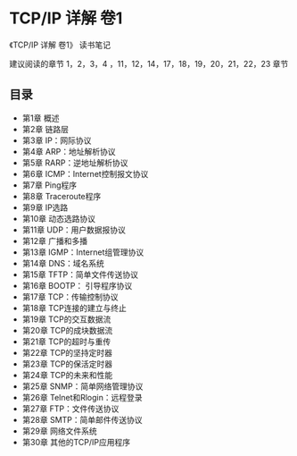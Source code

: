 # TCP/IP 详解 卷1

《TCP/IP 详解 卷1》 读书笔记

建议阅读的章节 1，2，3，4 ，11，12，14，17，18，19，20，21，22，23 章节

## 目录

- 第1章 概述
- 第2章 链路层
- 第3章 IP：网际协议
- 第4章 ARP：地址解析协议
- 第5章 RARP：逆地址解析协议
- 第6章 ICMP：Internet控制报文协议
- 第7章 Ping程序
- 第8章 Traceroute程序
- 第9章 IP选路
- 第10章 动态选路协议
- 第11章 UDP：用户数据报协议
- 第12章 广播和多播
- 第13章 IGMP：Internet组管理协议
- 第14章 DNS：域名系统
- 第15章 TFTP：简单文件传送协议
- 第16章 BOOTP： 引导程序协议
- 第17章 TCP：传输控制协议
- 第18章 TCP连接的建立与终止
- 第19章 TCP的交互数据流
- 第20章 TCP的成块数据流
- 第21章 TCP的超时与重传
- 第22章 TCP的坚持定时器
- 第23章 TCP的保活定时器
- 第24章 TCP的未来和性能
- 第25章 SNMP：简单网络管理协议
- 第26章 Telnet和Rlogin：远程登录
- 第27章 FTP：文件传送协议
- 第28章 SMTP：简单邮件传送协议
- 第29章 网络文件系统
- 第30章 其他的TCP/IP应用程序
